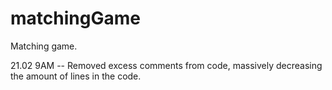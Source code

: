 # matchingGame
Matching game.


21.02 9AM -- Removed excess comments from code, massively decreasing the amount of lines in the code. 